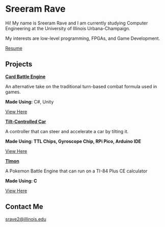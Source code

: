 # Sreeram Rave
Hi! My name is Sreeram Rave and I am currently studying Computer Engineering at the University of Illinois Urbana-Champaign.

My interests are low-level programming, FPGAs, and Game Development.

[Resume](https://drive.google.com/file/d/1CvSHIow5fNI0qdiq6odZAqgQDitOAY2E/view?usp=drivesdk)

## Projects

**<ins>Card Battle Engine</ins>**

An alternative take on the traditional turn-based combat formula used in games.

**Made Using:** C#, Unity

[View Here](https://antiveninstudios.itch.io/card-be)


**<ins>Tilt-Controlled Car</ins>**

A controller that can steer and accelerate a car by tilting it.

**Made Using: TTL Chips, Gyroscope Chip, RPi Pico, Arduino IDE** 

[View Here](https://drive.google.com/file/d/107fnsYd8tKXBt2Vku7593nw2kLQ-Qgvp/view?usp=drivesdk)


**<ins>TImon</ins>**

A Pokemon Battle Engine that can run on a TI-84 Plus CE calculator

**Made Using: C** 

[View Here](https://github.com/SpiderDerp/TImon)


## Contact Me
srave2@illinois.edu